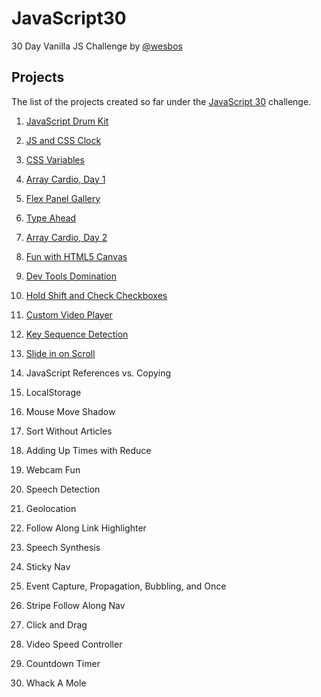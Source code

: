# JavaScript30
30 Day Vanilla JS Challenge by [@wesbos](https://github.com/wesbos)

## Projects
The list of the projects created so far under the [JavaScript 30](https://sabique.github.io/JavaScript30/) challenge.

1. [JavaScript Drum Kit](https://sabique.github.io/JavaScript30/01%20-%20JavaScript%20Drum%20Kit/)

2. [JS and CSS Clock](https://sabique.github.io/JavaScript30/02%20-%20JS%20and%20CSS%20Clock/)

3. [CSS Variables](https://sabique.github.io/JavaScript30/03%20-%20CSS%20Variables/)

4. [Array Cardio, Day 1](https://sabique.github.io/JavaScript30/04%20-%20Array%20Cardio%20Day%201/)

5. [Flex Panel Gallery](https://sabique.github.io/JavaScript30/05%20-%20Flex%20Panel%20Gallery/)

6. [Type Ahead](https://sabique.github.io/JavaScript30/06%20-%20Type%20Ahead/)

7. [Array Cardio, Day 2](https://sabique.github.io/JavaScript30/07%20-%20Array%20Cardio%20Day%202/)

8. [Fun with HTML5 Canvas](https://sabique.github.io/JavaScript30/08%20-%20Fun%20with%20HTML5%20Canvas/)

9. [Dev Tools Domination](https://sabique.github.io/JavaScript30/09%20-%20Dev%20Tools%20Domination/)

10. [Hold Shift and Check Checkboxes](https://sabique.github.io/JavaScript30/10%20-%20Hold%20Shift%20and%20Check%20Checkboxes/)

11. [Custom Video Player](https://sabique.github.io/JavaScript30/11%20-%20Custom%20Video%20Player/)

12. [Key Sequence Detection](https://sabique.github.io/JavaScript30/12%20-%20Key%20Sequence%20Detection/)

13. [Slide in on Scroll](https://sabique.github.io/JavaScript30/13%20-%20Slide%20in%20on%20Scroll/)

14. JavaScript References vs. Copying

15. LocalStorage

16. Mouse Move Shadow

17. Sort Without Articles

18. Adding Up Times with Reduce

19. Webcam Fun

20. Speech Detection

21. Geolocation

22. Follow Along Link Highlighter

23. Speech Synthesis

24. Sticky Nav

25. Event Capture, Propagation, Bubbling, and Once

26. Stripe Follow Along Nav

27. Click and Drag

28. Video Speed Controller

29. Countdown Timer

30. Whack A Mole